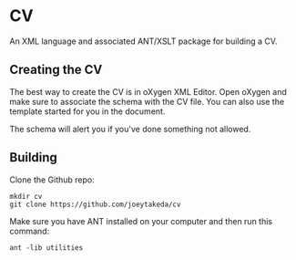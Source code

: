 # CV

An XML language and associated ANT/XSLT package for building a CV.

## Creating the CV

The best way to create the CV is in oXygen XML Editor. Open oXygen and make sure to associate
the schema with the CV file. You can also use the template started for you in the document.

The schema will alert you if you've done something not allowed.

## Building

Clone the Github repo:

```
mkdir cv
git clone https://github.com/joeytakeda/cv
```

Make sure you have ANT installed on your computer and then run this command:

```
ant -lib utilities
```


